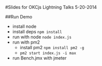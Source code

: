 #Slides for OKCjs Lightning Talks 5-20-2014

##Run Demo

- install node
- install deps `npm install`
- run with node `node index.js`
- run with pm2
    - install pm2 `npm install pm2 -g`
    - `pm2 start index.js -i max`
- run Bench.jmx with jmeter
